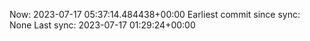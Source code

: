 Now: 2023-07-17 05:37:14.484438+00:00 Earliest commit since sync: None Last sync: 2023-07-17 01:29:24+00:00
